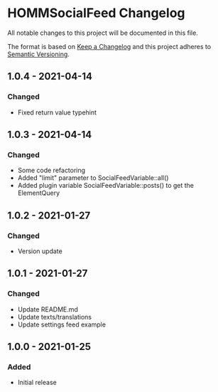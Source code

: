 # HOMMSocialFeed Changelog

All notable changes to this project will be documented in this file.

The format is based on [Keep a Changelog](http://keepachangelog.com/) and this project adheres to [Semantic Versioning](http://semver.org/).

## 1.0.4 - 2021-04-14
### Changed
- Fixed return value typehint

## 1.0.3 - 2021-04-14
### Changed
- Some code refactoring
- Added "limit" parameter to SocialFeedVariable::all()
- Added plugin variable SocialFeedVariable::posts() to get the ElementQuery

## 1.0.2 - 2021-01-27
### Changed
- Version update

## 1.0.1 - 2021-01-27
### Changed
- Update README.md
- Update texts/translations
- Update settings feed example

## 1.0.0 - 2021-01-25
### Added
- Initial release
